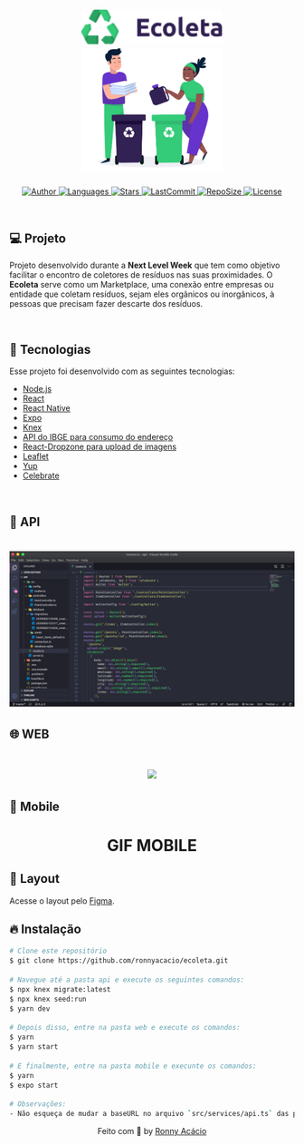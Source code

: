 <h1 align="center">
  <img alt="Ecoleta" title="#delicinha" src=".github/ecoleta.png" width="250px" />
  <br/>
  <img alt="Ecoleta" title="#delicinha" src=".github/logo.png" width="250px" />
</h1>

<p align="center">
  <a href="https://github.com/ronnyacacio">
    <img alt="Author" src="https://img.shields.io/badge/author-ronnyacacio-34cb79?style=flat-square">
  </a>

  <a href="#">
    <img alt="Languages" src="https://img.shields.io/github/languages/count/ronnyacacio/ecoleta?color=34cb79&style=flat-square">
  </a>

  <a href="https://github.com/ronnyacacio/ecoleta/stargazers">
    <img alt="Stars" src="https://img.shields.io/github/stars/ronnyacacio/ecoleta?color=34cb79&style=flat-square">
  </a>

  <a href="https://github.com/ronnyacacio/ecoleta/commits/master">
    <img alt="LastCommit" src="https://img.shields.io/github/last-commit/ronnyacacio/ecoleta?color=34cb79&style=flat-square">
  </a>

  <a href="#">
    <img alt="RepoSize" src="https://img.shields.io/github/repo-size/ronnyacacio/ecoleta?color=34cb79&style=flat-square">
  </a>

  <a href="https://github.com/ronnyacacio/ecoleta/blob/master/LICENSE.md">
    <img alt="License" src="https://img.shields.io/badge/license-MIT-brightgreen?color=34cb79&style=flat-square">
  </a>
</p>

<br />

## 💻 Projeto

Projeto desenvolvido durante a <strong>Next Level Week</strong> que tem como objetivo facilitar o encontro de coletores de resíduos nas suas proximidades.
O <strong>Ecoleta</strong> serve como um Marketplace, uma conexão entre empresas ou entidade que coletam resíduos, sejam eles orgânicos ou inorgânicos, à pessoas que precisam fazer descarte dos resíduos.

<br />

## 🚀 Tecnologias

Esse projeto foi desenvolvido com as seguintes tecnologias:

- [Node.js](https://nodejs.org/en/)
- [React](https://reactjs.org)
- [React Native](https://facebook.github.io/react-native/)
- [Expo](https://expo.io/)
- [Knex](http://knexjs.org/)
- [API do IBGE para consumo do endereço](https://servicodados.ibge.gov.br/api/docs/localidades?versao=1#api-UFs-estadosGet)
- [React-Dropzone para upload de imagens](react-dropzone)
- [Leaflet](https://leafletjs.com/examples/quick-start/)
- [Yup](https://github.com/jquense/yup)
- [Celebrate](https://github.com/arb/celebrate)

<br />

## 🔨 API

<h1 align="center">
  <img alt="Ecoleta" title="#delicinha" src=".github/api.png" />
</h1>

## 🌐 WEB

<h1 align="center">
    <img src=".github/ecoleta-web.gif" />
</h1>

## 📱 Mobile

<h1 align="center">
    GIF MOBILE
</h1>

## 🔖 Layout

Acesse o layout pelo [Figma](https://www.figma.com/file/1SxgOMojOB2zYT0Mdk28lB/).

## 🔥 Instalação

```bash
# Clone este repositório
$ git clone https://github.com/ronnyacacio/ecoleta.git

# Navegue até a pasta api e execute os seguintes comandos:
$ npx knex migrate:latest
$ npx knex seed:run
$ yarn dev

# Depois disso, entre na pasta web e execute os comandos:
$ yarn
$ yarn start

# E finalmente, entre na pasta mobile e execunte os comandos:
$ yarn
$ expo start

# Observações:
- Não esqueça de mudar a baseURL no arquivo `src/services/api.ts` das pastas web e mobile para o IP da sua máquina
```

<p align="center">
  Feito com 💚 by <a href="https://www.linkedin.com/in/ronnyacacio/"> Ronny Acácio </a>
</p>
